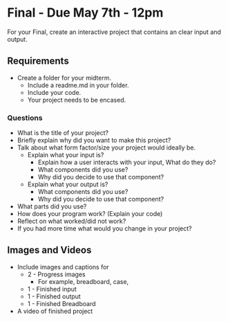 # Final - Due May 7th - 12pm

For your Final, create an interactive project that contains an clear input and output.

## Requirements

* Create a folder for your midterm.
  * Include a readme.md in your folder.
  * Include your code.
  * Your project needs to be encased.

### Questions

* What is the title of your project?
* Briefly explain why did you want to make this project?
* Talk about what form factor/size your project would ideally be.
  * Explain what your input is?
    * Explain how a user interacts with your input, What do they do?
    * What components did you use?
    * Why did you decide to use that component?
  * Explain what your output is?
    * What components did you use?
    * Why did you decide to use that component?
* What parts did you use?
* How does your program work? (Explain your code)
* Reflect on what worked/did not work?
* If you had more time what would you change in your project?


## Images and Videos

* Include images and captions for
  * 2 - Progress images
    * For example, breadboard, case,
  * 1 - Finished input
  * 1 - Finished output
  * 1 - Finished Breadboard
* A video of finished project  

